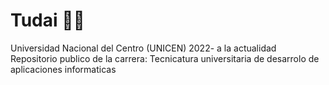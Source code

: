# Tudai 🧑‍💻

Universidad Nacional del Centro (UNICEN)
2022- a la actualidad
Repositorio publico de la carrera: Tecnicatura universitaria de desarrolo de aplicaciones informaticas
